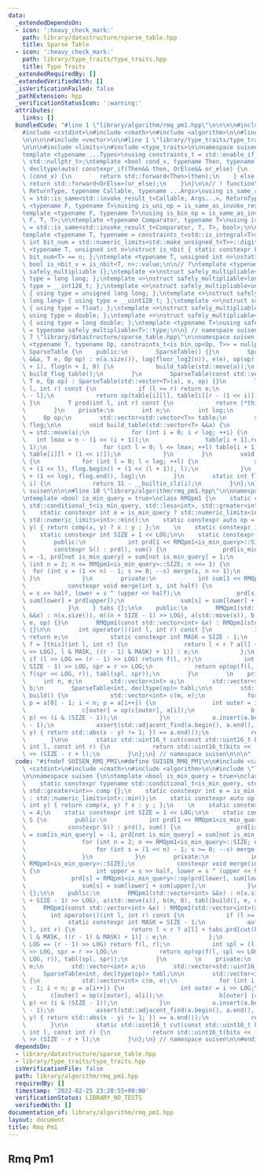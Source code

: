 ```yaml
---
data:
  _extendedDependsOn:
  - icon: ':heavy_check_mark:'
    path: library/datastructure/sparse_table.hpp
    title: Sparse Table
  - icon: ':heavy_check_mark:'
    path: library/type_traits/type_traits.hpp
    title: Type Traits
  _extendedRequiredBy: []
  _extendedVerifiedWith: []
  _isVerificationFailed: false
  _pathExtension: hpp
  _verificationStatusIcon: ':warning:'
  attributes:
    links: []
  bundledCode: "#line 1 \"library/algorithm/rmq_pm1.hpp\"\n\n\n\n#include <cassert>\n\
    #include <cstdint>\n#include <cmath>\n#include <algorithm>\n\n#line 1 \"library/datastructure/sparse_table.hpp\"\
    \n\n\n\n#include <vector>\n\n#line 1 \"library/type_traits/type_traits.hpp\"\n\
    \n\n\n#include <limits>\n#include <type_traits>\n\nnamespace suisen {\n// ! utility\n\
    template <typename ...Types>\nusing constraints_t = std::enable_if_t<std::conjunction_v<Types...>,\
    \ std::nullptr_t>;\ntemplate <bool cond_v, typename Then, typename OrElse>\nconstexpr\
    \ decltype(auto) constexpr_if(Then&& then, OrElse&& or_else) {\n    if constexpr\
    \ (cond_v) {\n        return std::forward<Then>(then);\n    } else {\n       \
    \ return std::forward<OrElse>(or_else);\n    }\n}\n\n// ! function\ntemplate <typename\
    \ ReturnType, typename Callable, typename ...Args>\nusing is_same_as_invoke_result\
    \ = std::is_same<std::invoke_result_t<Callable, Args...>, ReturnType>;\ntemplate\
    \ <typename F, typename T>\nusing is_uni_op = is_same_as_invoke_result<T, F, T>;\n\
    template <typename F, typename T>\nusing is_bin_op = is_same_as_invoke_result<T,\
    \ F, T, T>;\n\ntemplate <typename Comparator, typename T>\nusing is_comparator\
    \ = std::is_same<std::invoke_result_t<Comparator, T, T>, bool>;\n\n// ! integral\n\
    template <typename T, typename = constraints_t<std::is_integral<T>>>\nconstexpr\
    \ int bit_num = std::numeric_limits<std::make_unsigned_t<T>>::digits;\ntemplate\
    \ <typename T, unsigned int n>\nstruct is_nbit { static constexpr bool value =\
    \ bit_num<T> == n; };\ntemplate <typename T, unsigned int n>\nstatic constexpr\
    \ bool is_nbit_v = is_nbit<T, n>::value;\n\n// ?\ntemplate <typename T>\nstruct\
    \ safely_multipliable {};\ntemplate <>\nstruct safely_multipliable<int> { using\
    \ type = long long; };\ntemplate <>\nstruct safely_multipliable<long long> { using\
    \ type = __int128_t; };\ntemplate <>\nstruct safely_multipliable<unsigned int>\
    \ { using type = unsigned long long; };\ntemplate <>\nstruct safely_multipliable<unsigned\
    \ long long> { using type = __uint128_t; };\ntemplate <>\nstruct safely_multipliable<float>\
    \ { using type = float; };\ntemplate <>\nstruct safely_multipliable<double> {\
    \ using type = double; };\ntemplate <>\nstruct safely_multipliable<long double>\
    \ { using type = long double; };\ntemplate <typename T>\nusing safely_multipliable_t\
    \ = typename safely_multipliable<T>::type;\n\n} // namespace suisen\n\n\n#line\
    \ 7 \"library/datastructure/sparse_table.hpp\"\n\nnamespace suisen {\ntemplate\
    \ <typename T, typename Op, constraints_t<is_bin_op<Op, T>> = nullptr>\nclass\
    \ SparseTable {\n    public:\n        SparseTable() {}\n        SparseTable(std::vector<T>\
    \ &&a, T e, Op op) : n(a.size()), log(floor_log2(n)), e(e), op(op), table(log\
    \ + 1), flog(n + 1, 0) {\n            build_table(std::move(a));\n           \
    \ build_flog_table();\n        }\n        SparseTable(const std::vector<T> &a,\
    \ T e, Op op) : SparseTable(std::vector<T>(a), e, op) {}\n        T operator()(int\
    \ l, int r) const {\n            if (l >= r) return e;\n            int i = flog[r\
    \ - l];\n            return op(table[i][l], table[i][r - (1 << i)]);\n       \
    \ }\n        T prod(int l, int r) const {\n            return (*this)(l, r);\n\
    \        }\n    private:\n        int n;\n        int log;\n        T e;\n   \
    \     Op op;\n        std::vector<std::vector<T>> table;\n        std::vector<int>\
    \ flog;\n\n        void build_table(std::vector<T> &&a) {\n            table[0]\
    \ = std::move(a);\n            for (int i = 0; i < log; ++i) {\n             \
    \   int lmax = n - (1 << (i + 1));\n                table[i + 1].resize(lmax +\
    \ 1);\n                for (int l = 0; l <= lmax; ++l) table[i + 1][l] = op(table[i][l],\
    \ table[i][l + (1 << i)]);\n            }\n        }\n        void build_flog_table()\
    \ {\n            for (int l = 0; l < log; ++l) {\n                std::fill(flog.begin()\
    \ + (1 << l), flog.begin() + (1 << (l + 1)), l);\n            }\n            std::fill(flog.begin()\
    \ + (1 << log), flog.end(), log);\n        }\n        static int floor_log2(int\
    \ i) {\n            return 31 - __builtin_clz(i);\n        }\n};\n} // namespace\
    \ suisen\n\n\n#line 10 \"library/algorithm/rmq_pm1.hpp\"\n\nnamespace suisen {\n\
    \ntemplate <bool is_min_query = true>\nclass RMQpm1 {\n    static constexpr typename\
    \ std::conditional_t<is_min_query, std::less<int>, std::greater<int>> comp {};\n\
    \    static constexpr int e = is_min_query ? std::numeric_limits<int>::max() :\
    \ std::numeric_limits<int>::min();\n    static constexpr auto op = [](int x, int\
    \ y) { return comp(x, y) ? x : y ; };\n    \n    static constexpr int LOG = 4;\n\
    \    static constexpr int SIZE = 1 << LOG;\n\n    static constexpr class S {\n\
    \        public:\n            int prd[1 << RMQpm1<is_min_query>::SIZE];\n    \
    \        constexpr S() : prd(), sum() {\n                prd[is_min_query] = sum[is_min_query]\
    \ = -1, prd[not is_min_query] = sum[not is_min_query] = 1;\n                for\
    \ (int n = 2; n <= RMQpm1<is_min_query>::SIZE; n <<= 1) {\n                  \
    \  for (int s = (1 << n) - 1; s >= 0; --s) merge(s, n >> 1);\n               \
    \ }\n            }\n        private:\n            int sum[1 << RMQpm1<is_min_query>::SIZE];\n\
    \            constexpr void merge(int s, int half) {\n                int upper\
    \ = s >> half, lower = s ^ (upper << half);\n                prd[s] = RMQpm1<is_min_query>::op(prd[lower],\
    \ sum[lower] + prd[upper]);\n                sum[s] = sum[lower] + sum[upper];\n\
    \            }\n    } tabs {};\n\n    public:\n        RMQpm1(std::vector<int>\
    \ &&x) : n(x.size()), m((n + SIZE - 1) >> LOG), a(std::move(x)), b(m, 0), tabl(build(),\
    \ e, op) {}\n        RMQpm1(const std::vector<int> &x) : RMQpm1(std::vector<int>(x))\
    \ {}\n\n        int operator()(int l, int r) const {\n            if (l >= r)\
    \ return e;\n            static constexpr int MASK = SIZE - 1;\n            auto\
    \ f = [this](int l, int r) {\n                return l < r ? a[l] + tabs.prd[cut(b[l\
    \ >> LOG], l & MASK, ((r - 1) & MASK) + 1)] : e;\n            };\n           \
    \ if (l >> LOG == (r - 1) >> LOG) return f(l, r);\n            int spl = (l +\
    \ SIZE - 1) >> LOG, spr = r >> LOG;\n            return op(op(f(l, spl << LOG),\
    \ f(spr << LOG, r)), tabl(spl, spr));\n        }\n        \n    private:\n   \
    \     int n, m;\n        std::vector<int> a;\n        std::vector<std::uint16_t>\
    \ b;\n        SparseTable<int, decltype(op)> tabl;\n\n        std::vector<int>\
    \ build() {\n            std::vector<int> c(m, e);\n            for (int i = 0,\
    \ p = a[0] - 1; i < n; p = a[i++]) {\n                int outer = i >> LOG;\n\
    \                c[outer] = op(c[outer], a[i]);\n                b[outer] |= comp(a[i],\
    \ p) << (i & (SIZE - 1));\n            }\n            a.insert(a.begin(), a[0]\
    \ - 1);\n            assert(std::adjacent_find(a.begin(), a.end(), [](int x, int\
    \ y) { return std::abs(x - y) != 1; }) == a.end());\n            return c;\n \
    \       }\n\n        static std::uint16_t cut(const std::uint16_t bits, const\
    \ int l, const int r) {\n            return std::uint16_t(bits << (SIZE - r))\
    \ >> (SIZE - r + l);\n        }\n};\n} // namespace suisen\n\n\n"
  code: "#ifndef SUISEN_RMQ_PM1\n#define SUISEN_RMQ_PM1\n\n#include <cassert>\n#include\
    \ <cstdint>\n#include <cmath>\n#include <algorithm>\n\n#include \"library/datastructure/sparse_table.hpp\"\
    \n\nnamespace suisen {\n\ntemplate <bool is_min_query = true>\nclass RMQpm1 {\n\
    \    static constexpr typename std::conditional_t<is_min_query, std::less<int>,\
    \ std::greater<int>> comp {};\n    static constexpr int e = is_min_query ? std::numeric_limits<int>::max()\
    \ : std::numeric_limits<int>::min();\n    static constexpr auto op = [](int x,\
    \ int y) { return comp(x, y) ? x : y ; };\n    \n    static constexpr int LOG\
    \ = 4;\n    static constexpr int SIZE = 1 << LOG;\n\n    static constexpr class\
    \ S {\n        public:\n            int prd[1 << RMQpm1<is_min_query>::SIZE];\n\
    \            constexpr S() : prd(), sum() {\n                prd[is_min_query]\
    \ = sum[is_min_query] = -1, prd[not is_min_query] = sum[not is_min_query] = 1;\n\
    \                for (int n = 2; n <= RMQpm1<is_min_query>::SIZE; n <<= 1) {\n\
    \                    for (int s = (1 << n) - 1; s >= 0; --s) merge(s, n >> 1);\n\
    \                }\n            }\n        private:\n            int sum[1 <<\
    \ RMQpm1<is_min_query>::SIZE];\n            constexpr void merge(int s, int half)\
    \ {\n                int upper = s >> half, lower = s ^ (upper << half);\n   \
    \             prd[s] = RMQpm1<is_min_query>::op(prd[lower], sum[lower] + prd[upper]);\n\
    \                sum[s] = sum[lower] + sum[upper];\n            }\n    } tabs\
    \ {};\n\n    public:\n        RMQpm1(std::vector<int> &&x) : n(x.size()), m((n\
    \ + SIZE - 1) >> LOG), a(std::move(x)), b(m, 0), tabl(build(), e, op) {}\n   \
    \     RMQpm1(const std::vector<int> &x) : RMQpm1(std::vector<int>(x)) {}\n\n \
    \       int operator()(int l, int r) const {\n            if (l >= r) return e;\n\
    \            static constexpr int MASK = SIZE - 1;\n            auto f = [this](int\
    \ l, int r) {\n                return l < r ? a[l] + tabs.prd[cut(b[l >> LOG],\
    \ l & MASK, ((r - 1) & MASK) + 1)] : e;\n            };\n            if (l >>\
    \ LOG == (r - 1) >> LOG) return f(l, r);\n            int spl = (l + SIZE - 1)\
    \ >> LOG, spr = r >> LOG;\n            return op(op(f(l, spl << LOG), f(spr <<\
    \ LOG, r)), tabl(spl, spr));\n        }\n        \n    private:\n        int n,\
    \ m;\n        std::vector<int> a;\n        std::vector<std::uint16_t> b;\n   \
    \     SparseTable<int, decltype(op)> tabl;\n\n        std::vector<int> build()\
    \ {\n            std::vector<int> c(m, e);\n            for (int i = 0, p = a[0]\
    \ - 1; i < n; p = a[i++]) {\n                int outer = i >> LOG;\n         \
    \       c[outer] = op(c[outer], a[i]);\n                b[outer] |= comp(a[i],\
    \ p) << (i & (SIZE - 1));\n            }\n            a.insert(a.begin(), a[0]\
    \ - 1);\n            assert(std::adjacent_find(a.begin(), a.end(), [](int x, int\
    \ y) { return std::abs(x - y) != 1; }) == a.end());\n            return c;\n \
    \       }\n\n        static std::uint16_t cut(const std::uint16_t bits, const\
    \ int l, const int r) {\n            return std::uint16_t(bits << (SIZE - r))\
    \ >> (SIZE - r + l);\n        }\n};\n} // namespace suisen\n\n#endif // SUISEN_RMQ_PM1\n"
  dependsOn:
  - library/datastructure/sparse_table.hpp
  - library/type_traits/type_traits.hpp
  isVerificationFile: false
  path: library/algorithm/rmq_pm1.hpp
  requiredBy: []
  timestamp: '2022-02-25 23:20:55+09:00'
  verificationStatus: LIBRARY_NO_TESTS
  verifiedWith: []
documentation_of: library/algorithm/rmq_pm1.hpp
layout: document
title: Rmq Pm1
---
```

## Rmq Pm1